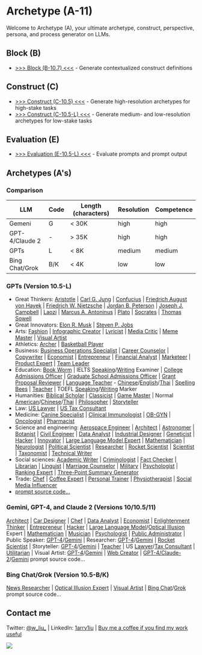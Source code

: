# Archetype (A-11)

Welcome to Archetype (A), your ultimate archetype, construct, perspective, persona, and process generator on LLMs.

## Block (B)

- [>>> Block (B-10.7) <<<](https://chat.openai.com/g/g-pbGPf7Dfa-block-b) - Generate contextualized construct definitions 

## Construct (C)

- [>>> Construct (C-10.5) <<<](https://chat.openai.com/share/74206dc9-50ce-4716-99dc-04015d102b34) - Generate high-resolution archetypes for high-stake tasks 
- [>>> Construct (C-10.5-L) <<<](https://chat.openai.com/g/g-ZR3w4e0RR-construct-c) - Generate medium- and low-resolution archetypes for low-stake tasks

## Evaluation (E)

- [>>> Evaluation (E-10.5-L) <<<](https://chat.openai.com/g/g-H0aFXvyY8-evaluation-e) - Evaluate prompts and prompt output

## Archetypes (A's)

### Comparison 

| LLM | Code | Length (characters) | Resolution | Competence |
|---|---|---|---|---|
| Gemeni | G | < 30K | high | high |
| GPT-4/Claude 2 | - | > 35K | high | high |
| GPTs | L | < 8K | medium | medium |
| Bing Chat/Grok | B/K | < 4K | low | low |

### GPTs (Version 10.5-L)

- Great Thinkers: [Aristotle](https://chat.openai.com/g/g-PNdO9Imsp-aristotle-ato) | [Carl G. Jung](https://chat.openai.com/g/g-S6aMsDoYi-carl-g-jung-cgj) | [Confucius](https://chat.openai.com/g/g-3UugZT0i1-confucius-cfc) | [Friedrich August von Hayek](https://chat.openai.com/g/g-5DJVaTGc0-friedrich-august-von-hayek-fah) | [Friedrich W. Nietzsche](https://chat.openai.com/g/g-CSPerSFnb-friedrich-w-nietzsche-fwn) | [Jordan B. Peterson](https://chat.openai.com/g/g-4nay9mTfV-jordan-b-peterson-jbp) | [Joseph J. Campbell](https://chat.openai.com/g/g-CZsswOFGR-joseph-j-campbell-jjc) | [Laozi](https://chat.openai.com/g/g-rjTSeClcR-laozi-lao) | [Marcus A. Antoninus](https://chat.openai.com/g/g-A8DEoiDll-marcus-a-antoninus-maa) | [Plato](https://chat.openai.com/g/g-Z7I6YmKmz-plato-plt) | [Socrates](https://chat.openai.com/g/g-GBrdXPLhO-socrates-sct) | [Thomas Sowell](https://chat.openai.com/g/g-tFtfltCBA-thomas-sowell-ts)
- Great Innovators: [Elon R. Musk](https://chat.openai.com/g/g-qF5b38fKI-elon-r-musk-erm) | [Steven P. Jobs](https://chat.openai.com/g/g-bngp20GqA-steven-p-jobs-spj)
- Arts: [Fashion](https://chat.openai.com/g/g-aSgVWwHSr-universal-fashion-designer-ufd) | [Infographic Creator](https://chat.openai.com/g/g-F6UV4FOtF-universal-inforgraphic-creator-uic) | [Lyricist](https://chat.openai.com/g/g-5aTqZwVMX-universal-lyricist-ulr) | [Media Critic](https://chat.openai.com/g/g-JkERS8vzJ-universal-media-critic-umct) | [Meme Master](https://chat.openai.com/g/g-RPHDGYpZx-universal-meme-master-umm) | [Visual Artist](https://chat.openai.com/g/g-DajFS86Q5-universal-visual-artist-uva)
- Athletics: [Archer](https://chat.openai.com/g/g-wt5xICUNE-universal-archer-uac) | [Basketball Player](https://chat.openai.com/g/g-VO4imdZer-universal-basketball-player-ubp)
- Business: [Business Operations Specialist](https://chat.openai.com/g/g-8wgLdNspj-universal-business-operations-specialist-ubos) | [Career Counselor](https://chat.openai.com/g/g-0LRlMdiQX-universal-career-counselor-ucc) | [Copywriter](https://chat.openai.com/g/g-wwy4pKtI1-universal-copywriter-ucw) | [Economist](https://chat.openai.com/g/g-ZKx7oeVvs-universal-economist-uec) | [Entrepreneur](https://chat.openai.com/g/g-5j5cYSts5-universal-entrepreneur-uen) | [Financial Analyst](https://chat.openai.com/g/g-Gjnowuc3C-universal-financial-analyst-ufa) | [Marketeer](https://chat.openai.com/g/g-oeSAn2B4R-universal-marketeer-umk) | [Product Expert](https://chat.openai.com/g/g-Wk8Ko6vH8-universal-product-expert-upe) | [Team Leader](https://chat.openai.com/g/g-WbRnrrmS4-universal-team-leader-utl)
- Education: [Book Worm](https://chat.openai.com/g/g-2jvYrCfBc-universal-book-worm-ubw) | IELTS [Speaking](https://chat.openai.com/g/g-DzR8WYdYW-universal-ielts-speaking-examiner-uise)/[Writing](https://chat.openai.com/g/g-zvKrMa3Sm-universal-ielts-writing-examiner-uiwe) Examiner | [College Admissions Officer](https://chat.openai.com/g/g-P9ETjhl6N-universal-college-admissions-officer-ucao) | [Graduate School Admissions Officer](https://chat.openai.com/g/g-ASNB6dzbE-universal-graduate-school-admissions-officer) | [Grant Proposal Reviewer](https://chat.openai.com/g/g-R3dvVwSWc-universal-grant-proposal-reviewer-ugpr) | [Language Teacher](https://chat.openai.com/g/g-It87VYq9q-universal-language-teacher-ult) - [Chinese](https://chat.openai.com/g/g-jwJkSAWwi-universal-language-teacher-chinese-ultcn)/[English](https://chat.openai.com/g/g-kF84zY97Q-universal-language-teacher-english-ulten)/[Thai](https://chat.openai.com/g/g-jTBTUlLBJ-universal-language-teacher-thai-ultth) | [Spelling Bees](https://chat.openai.com/g/g-nIND6VksX-universal-spelling-bees) | [Teacher](https://chat.openai.com/g/g-iyMu9FxdB-universal-teacher) | TOEFL [Speaking](https://chat.openai.com/g/g-M7vSdiwDd-universal-toefl-speaking-marker-utsm)/[Writing](https://chat.openai.com/g/g-3KZqMpXd8-universal-toefl-writing-marker-utwm) Marker
- Humanities: [Biblical Scholar](https://chat.openai.com/g/g-rIy7i1TSk-universal-biblical-scholar) | [Classicist](https://chat.openai.com/g/g-qaOTY9BGq-universal-classicist-uclc) | [Game Master](https://chat.openai.com/g/g-E8z12YboN-universal-game-master-ugm) | Normal [American](https://chat.openai.com/g/g-n2vLRmF26-universal-normal-american-una)/[Chinese](https://chat.openai.com/g/g-CURKUcxvV-universal-normal-chinese-unc)/[Thai](https://chat.openai.com/g/g-QWjflIxZE-universal-normal-thai) | [Philosopher](https://chat.openai.com/g/g-ZKrYeKrjA-universal-philosopher-up) | [Storyteller](https://chat.openai.com/g/g-i2KB66rSE-universal-storyteller-ust)
- Law: [US Lawyer](https://chat.openai.com/g/g-5aRRsztn6-universal-us-lawyer-uusl) | [US Tax Consultant](https://chat.openai.com/g/g-YQhaLQCKH-universal-us-tax-consultant-uustc)
- Medicine: [Canine Specialist](https://chat.openai.com/g/g-Cc9XQo37L-universal-canine-specialist-ucs) | [Clinical Immunologist](https://chat.openai.com/g/g-urOsAwPlz-universal-clinical-immunologist-uci) | [OB-GYN](https://chat.openai.com/g/g-3ZMZeDz7b-universal-ob-gyn-uobgyn) | [Oncologist](https://chat.openai.com/g/g-TvPfqsoD7-universal-oncologist-uoc) | [Pharmacist](https://chat.openai.com/g/g-92lJZcQvm-universal-pharmacist-upm)
- Science and engineering: [Aerospace Engineer](https://chat.openai.com/g/g-jZRQiZJFk-universal-aerospace-engineer-uae) | [Architect](https://chat.openai.com/g/g-BEGfk6MHc-universal-architect-uat) | [Astronomer](https://chat.openai.com/g/g-DhvzBQKLz-universal-astronomer-uam) | [Botanist](https://chat.openai.com/g/g-BKLHVeHHO-universal-botanist-ubt) | [Civil Engineer](https://chat.openai.com/g/g-4x90lXgox-universal-civil-engineer-uce) | [Data Analyst](https://chat.openai.com/g/g-UnHVJnGaf-universal-data-analyst-uda) | [Industrial Designer](https://chat.openai.com/g/g-Ao2B30Cet-universal-industrial-designer-uid) | [Geneticist](https://chat.openai.com/g/g-4hIIkhI5u-universal-geneticist-ugt) | [Hacker](https://chat.openai.com/g/g-bGkn7Cr4z-universal-hacker-uh) | [Innovator](https://chat.openai.com/g/g-WE7b4GZes-universal-innovator-uin) | [Large Language Model Expert](https://chat.openai.com/g/g-DIACCRsW0-universal-large-language-model-expert-ullme) | [Mathematician](https://chat.openai.com/g/g-YbeEdwIrN-universal-mathematician-umt) | [Neurologist](https://chat.openai.com/g/g-H8GlhVipV-universal-neurologist-uno) | [Political Scientist](https://chat.openai.com/g/g-IyA5PaVBO-universal-political-scientist-upls) | [Researcher](https://chat.openai.com/g/g-kf6WevEpP-universal-researcher-ur) |  [Rocket Scientist](https://chat.openai.com/g/g-nDn4ka4fn-universal-rocket-scientist-urs) | [Scientist](https://chat.openai.com/g/g-OWTqvLZbZ-universal-scientist-us) | [Taxonomist](https://chat.openai.com/g/g-5zGZ2j4xE-universal-taxonomist-utx) | [Technical Writer](https://chat.openai.com/g/g-yRGOqoksM-universal-technical-writer-utw)
- Social sciences: [Academic Writer](https://chat.openai.com/g/g-cL4gMVKUe-universal-academic-writer) | [Criminologist](https://chat.openai.com/g/g-yEdhOeQY9-universal-criminologist-ucn) | [Fact Checker](https://chat.openai.com/g/g-Kcx3ZllkZ-universal-fact-checker-ufc) | [Librarian](https://chat.openai.com/g/g-E5SqgRWH8-universal-librarian-ulb) | [Linguist](https://chat.openai.com/g/g-dj4afPM2J-universal-linguist-ul) | [Marriage Counselor](https://chat.openai.com/g/g-aVoGsEqUk-universal-marriage-counselor-umc) | [Military](https://chat.openai.com/g/g-RQDOeB4Ez-universal-military-expert-ume) | [Psychologist](https://chat.openai.com/g/g-gktcTLs6E-universal-psychologist-upc) | [Ranking Expert](https://chat.openai.com/g/g-zeV6yEhWW-universal-ranking-expert-ure) | [Three-Point Summary Generator](https://chat.openai.com/g/g-9xUwQl1C2-universal-three-point-summary-generator-utpsg)
- Trade: [Chef](https://chat.openai.com/g/g-93ThuDHcx-universal-chef-ucf) | [Coffee Expert](https://chat.openai.com/g/g-DzZVgJRBa-universal-coffee-expert-ucfe) | [Personal Trainer](https://chat.openai.com/g/g-Vo1mGE8at-universal-personal-trainer-upt) | [Physiotherapist](https://chat.openai.com/g/g-KVG95ZKgD-universal-physiotherapist-uptt) | [Social Media Influencer](https://chat.openai.com/g/g-O5fiNW35X-universal-social-media-influencer-usmi)
- [prompt source code...](https://github.com/1arry1iu/archetype/tree/main/GPTs)

### Gemini, GPT-4, and Claude 2 (Versions 10/10.5/11)

[Architect](https://chat.openai.com/share/ae3ad780-f2e2-4461-8407-593c32bc0734) | [Car Designer](https://chat.openai.com/share/d7447542-50eb-4a6c-8d7c-1173ba687968) | [Chef](https://chat.openai.com/share/96ad199d-da7c-4f19-b3c8-9e4e63d5951f) | [Data Analyst](https://chat.openai.com/share/48832ede-fb02-49ae-a319-6b6dcd082f70) | [Economist](https://chat.openai.com/share/14206929-8b4c-438c-bca6-f1356952f6e0) | [Enlightenment Thinker](https://chat.openai.com/share/bb6506ad-35bd-4ec6-b511-337cefee8a7a) | [Entrepreneur](https://chat.openai.com/share/3994fc10-59fd-4374-8991-2659717cfcc2) | [Hacker](https://chat.openai.com/share/29b18dfe-5f01-4134-8dd6-df9ed8ffd3b4) | [Large Language Model](https://chat.openai.com/share/2f5cf34b-d9f3-4449-bf6d-d6c8f37637eb)/[Optical Illusion](https://chat.openai.com/share/a2f32e9b-94a6-4b64-9cfb-53f101c7afce) Expert | [Mathematician](https://chat.openai.com/share/4d5a79f6-f2b8-458d-a2d4-9fd549a897dc) | [Musician](https://chat.openai.com/share/20e9ceaa-5971-4401-aec9-5ad9b47a6051) | [Psychologist](https://chat.openai.com/share/adbbea5b-ab8d-4362-a1f7-21b6d499eb64) | [Public Administrator](https://chat.openai.com/share/2e6609ef-ede8-4f51-993c-c36afa6e425b) | Public Speaker: [GPT-4](https://chat.openai.com/share/d49d6097-d1e2-4270-81d7-ec2484fd959d)/[Gemini](https://g.co/bard/share/cfdbb2930de4) | Researcher: [GPT-4](https://chat.openai.com/share/c4150382-2f5d-4e98-8630-961351704c5f)/[Gemini](https://g.co/bard/share/0dd27dc165f7) | [Rocket Scientist](https://chat.openai.com/share/3a1db8d6-5e63-4d7a-977c-7c6a40ccde96) | Storyteller: [GPT-4](https://chat.openai.com/share/f7e7bb1b-daaa-450b-8283-1cb0d70fffac)/[Gemini](https://g.co/bard/share/482febe344d5) | [Teacher](https://chat.openai.com/share/ac728205-9747-457b-a18b-75ac35510751) | US [Lawyer](https://chat.openai.com/share/d6b0bc93-f95d-408f-b952-d04b36f73058)/[Tax Consultant](https://chat.openai.com/share/180691a3-865d-4ed2-bf86-fdc7da22ff68) | [Utilitarian](https://chat.openai.com/share/b2bb08af-fe61-4ee1-bedf-f7e932e0b2d6) | Visual Artist: [GPT-4](https://chat.openai.com/share/1b839218-beec-4caa-99d6-617b64093877)/[Gemini](https://bard.google.com/share/30e005f355f7) | [Web Creator](https://chat.openai.com/share/ccb36aa8-455f-42d5-8785-8015b33513a4) | [GPT-4/Claude-2](https://github.com/1arry1iu/archetype/tree/main/Archetypes)/[Gemini](https://github.com/1arry1iu/archetype/tree/main/Bard) prompt source code...

### Bing Chat/Grok (Version 10.5-B/K)

[News Researcher](https://github.com/1arry1iu/archetype/blob/main/Grok/UNR-K) | [Optical Illusion Expert](https://sl.bing.net/9jMAiyDRfg) | [Visual Artist](https://sl.bing.net/dQzgJ7UQeLk) | [Bing Chat](https://github.com/1arry1iu/archetype/tree/main/Bing%20Chat)/[Grok](https://github.com/1arry1iu/archetype/tree/main/Grok) prompt source code...

## Contact me

Twitter: [@w_liu_](https://twitter.com/w_liu_) | LinkedIn: [1arry1iu](https://www.linkedin.com/in/1arry1iu/) | [Buy me a coffee if you find my work useful](https://www.buymeacoffee.com/1arry1iu)

![](https://github.com/1arry1iu/everything/blob/main/A_Avatar.png)
